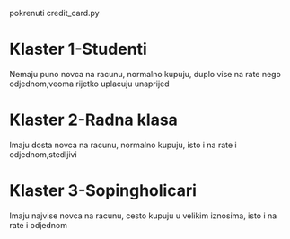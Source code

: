 ﻿pokrenuti credit_card.py<br/>
# Klaster 1-Studenti
Nemaju puno novca na racunu, normalno kupuju, duplo vise na rate nego odjednom,veoma rijetko uplacuju unaprijed<br/>
# Klaster 2-Radna klasa
Imaju dosta novca na racunu, normalno kupuju, isto i na rate i odjednom,stedljivi<br/>
# Klaster 3-Sopingholicari
Imaju najvise novca na racunu, cesto kupuju u velikim iznosima, isto i na rate i odjednom<br/>